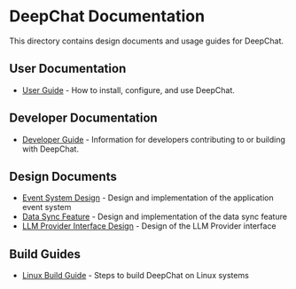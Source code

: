 # DeepChat Documentation

This directory contains design documents and usage guides for DeepChat.

## User Documentation

- [User Guide](./user-guide.md) - How to install, configure, and use DeepChat.

## Developer Documentation

- [Developer Guide](./developer-guide.md) - Information for developers contributing to or building with DeepChat.

## Design Documents

- [Event System Design](./event-system-design.md) - Design and implementation of the application event system
- [Data Sync Feature](./data-sync-feature.md) - Design and implementation of the data sync feature
- [LLM Provider Interface Design](./llm-provider-interface.md) - Design of the LLM Provider interface

## Build Guides

- [Linux Build Guide](./linux-build-guide.md) - Steps to build DeepChat on Linux systems
